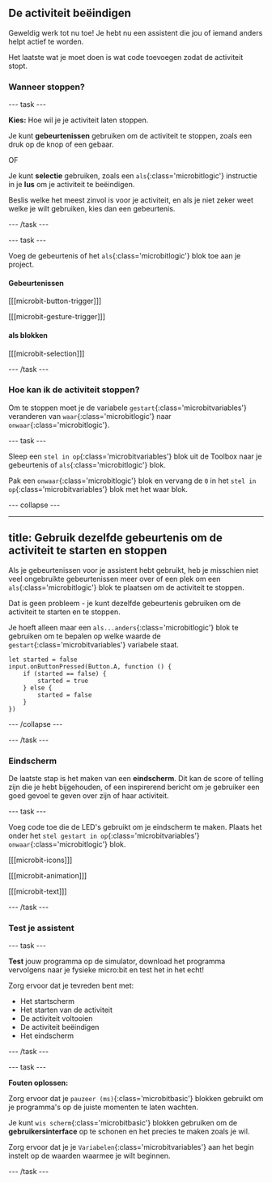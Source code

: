 ## De activiteit beëindigen

Geweldig werk tot nu toe! Je hebt nu een assistent die jou of iemand anders helpt actief te worden.

Het laatste wat je moet doen is wat code toevoegen zodat de activiteit stopt.

### Wanneer stoppen?

\--- task ---

**Kies:** Hoe wil je je activiteit laten stoppen.

Je kunt **gebeurtenissen** gebruiken om de activiteit te stoppen, zoals een druk op de knop of een gebaar.

OF

Je kunt **selectie** gebruiken, zoals een `als`{:class='microbitlogic'} instructie in je **lus** om je activiteit te beëindigen.

Beslis welke het meest zinvol is voor je activiteit, en als je niet zeker weet welke je wilt gebruiken, kies dan een gebeurtenis.

\--- /task ---

\--- task ---

Voeg de gebeurtenis of het `als`{:class='microbitlogic'} blok toe aan je project.

#### Gebeurtenissen

[[[microbit-button-trigger]]]

[[[microbit-gesture-trigger]]]

#### als blokken

[[[microbit-selection]]]

\--- /task ---

### Hoe kan ik de activiteit stoppen?

Om te stoppen moet je de variabele `gestart`{:class='microbitvariables'} veranderen van `waar`{:class='microbitlogic'} naar `onwaar`{:class='microbitlogic'}.

\--- task ---

Sleep een `stel in op`{:class='microbitvariables'} blok uit de Toolbox naar je gebeurtenis of `als`{:class='microbitlogic'} blok.

Pak een `onwaar`{:class='microbitlogic'} blok en vervang de `0` in het `stel in op`{:class='microbitvariables'} blok met het waar blok.

\--- collapse ---

---

## title: Gebruik dezelfde gebeurtenis om de activiteit te starten en stoppen

Als je gebeurtenissen voor je assistent hebt gebruikt, heb je misschien niet veel ongebruikte gebeurtenissen meer over of een plek om een `als`{:class='microbitlogic'} blok te plaatsen om de activiteit te stoppen.

Dat is geen probleem - je kunt dezelfde gebeurtenis gebruiken om de activiteit te starten en te stoppen.

Je hoeft alleen maar een `als...anders`{:class='microbitlogic'} blok te gebruiken om te bepalen op welke waarde de `gestart`{:class='microbitvariables'} variabele staat.

```microbit
let started = false
input.onButtonPressed(Button.A, function () {
    if (started == false) {
        started = true
    } else {
        started = false
    }
})
```

\--- /collapse ---

\--- /task ---

### Eindscherm

De laatste stap is het maken van een **eindscherm**. Dit kan de score of telling zijn die je hebt bijgehouden, of een inspirerend bericht om je gebruiker een goed gevoel te geven over zijn of haar activiteit.

\--- task ---

Voeg code toe die de LED's gebruikt om je eindscherm te maken. Plaats het onder het `stel gestart in op`{:class='microbitvariables'} `onwaar`{:class='microbitlogic'} blok.

[[[microbit-icons]]]

[[[microbit-animation]]]

[[[microbit-text]]]

\--- /task ---

### Test je assistent

\--- task ---

**Test** jouw programma op de simulator, download het programma vervolgens naar je fysieke micro:bit en test het in het echt!

Zorg ervoor dat je tevreden bent met:

- Het startscherm
- Het starten van de activiteit
- De activiteit voltooien
- De activiteit beëindigen
- Het eindscherm

\--- /task ---

\--- task ---

**Fouten oplossen:**

Zorg ervoor dat je `pauzeer (ms)`{:class='microbitbasic'} blokken gebruikt om je programma's op de juiste momenten te laten wachten.

Je kunt `wis scherm`{:class='microbitbasic'} blokken gebruiken om de **gebruikersinterface** op te schonen en het precies te maken zoals je wil.

Zorg ervoor dat je je `Variabelen`{:class='microbitvariables'} aan het begin instelt op de waarden waarmee je wilt beginnen.

\--- /task ---
